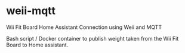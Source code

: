 # weii-mqtt
Wii Fit Board Home Assistant Connection using Weii and MQTT


Bash script / Docker container to publish weight taken from the Wii Fit Board to Home assistant.
